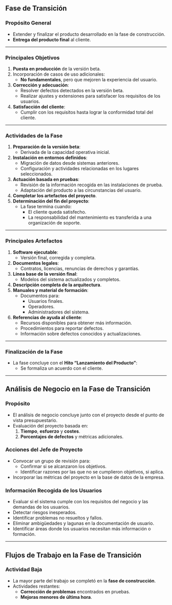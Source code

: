 ## Fase de Transición

### Propósito General
- Extender y finalizar el producto desarrollado en la fase de construcción.
- **Entrega del producto final** al cliente.

---

### Principales Objetivos
1. **Puesta en producción** de la versión beta.
2. Incorporación de casos de uso adicionales:
   - **No fundamentales**, pero que mejoren la experiencia del usuario.
3. **Corrección y adecuación**:
   - Resolver defectos detectados en la versión beta.
   - Realizar ajustes y extensiones para satisfacer los requisitos de los usuarios.
4. **Satisfacción del cliente**:
   - Cumplir con los requisitos hasta lograr la conformidad total del cliente.

---

### Actividades de la Fase
1. **Preparación de la versión beta**:
   - Derivada de la capacidad operativa inicial.
2. **Instalación en entornos definidos**:
   - Migración de datos desde sistemas anteriores.
   - Configuración y actividades relacionadas en los lugares seleccionados.
3. **Actuación basada en pruebas**:
   - Revisión de la información recogida en las instalaciones de prueba.
   - Adaptación del producto a las circunstancias del usuario.
4. **Completar los artefactos del proyecto**.
5. **Determinación del fin del proyecto**:
   - La fase termina cuando:
     - El cliente queda satisfecho.
     - La responsabilidad del mantenimiento es transferida a una organización de soporte.

---

### Principales Artefactos
1. **Software ejecutable**:
   - Versión final, corregida y completa.
2. **Documentos legales**:
   - Contratos, licencias, renuncias de derechos y garantías.
3. **Línea base de la versión final**:
   - Modelos del sistema actualizados y completos.
4. **Descripción completa de la arquitectura**.
5. **Manuales y material de formación**:
   - Documentos para:
     - Usuarios finales.
     - Operadores.
     - Administradores del sistema.
6. **Referencias de ayuda al cliente**:
   - Recursos disponibles para obtener más información.
   - Procedimientos para reportar defectos.
   - Información sobre defectos conocidos y actualizaciones.

---

### Finalización de la Fase
- La fase concluye con el **Hito “Lanzamiento del Producto”**:
  - Se formaliza un acuerdo con el cliente.

---

## Análisis de Negocio en la Fase de Transición

### Propósito
- El análisis de negocio concluye junto con el proyecto desde el punto de vista presupuestario.
- Evaluación del proyecto basada en:
  1. **Tiempo**, **esfuerzo** y **costes**.
  2. **Porcentajes de defectos** y métricas adicionales.

### Acciones del Jefe de Proyecto
- Convocar un grupo de revisión para:
  - Confirmar si se alcanzaron los objetivos.
  - Identificar razones por las que no se cumplieron objetivos, si aplica.
- Incorporar las métricas del proyecto en la base de datos de la empresa.

### Información Recogida de los Usuarios
- Evaluar si el sistema cumple con los requisitos del negocio y las demandas de los usuarios.
- Detectar riesgos inesperados.
- Identificar problemas no resueltos y fallos.
- Eliminar ambigüedades y lagunas en la documentación de usuario.
- Identificar áreas donde los usuarios necesitan más información o formación.

---

## Flujos de Trabajo en la Fase de Transición

### Actividad Baja
- La mayor parte del trabajo se completó en la **fase de construcción**.
- Actividades restantes:
  - **Corrección de problemas** encontrados en pruebas.
  - **Mejoras menores de última hora**.

